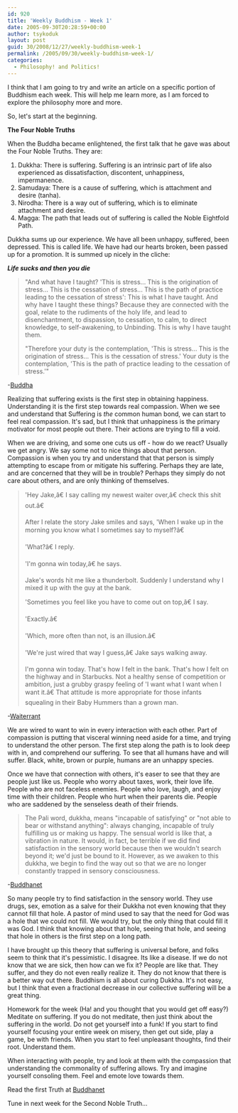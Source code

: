 ```yaml
---
id: 920
title: 'Weekly Buddhism - Week 1'
date: 2005-09-30T20:28:59+00:00
author: tsykoduk
layout: post
guid: 30/2008/12/27/weekly-buddhism-week-1
permalink: /2005/09/30/weekly-buddhism-week-1/
categories:
  - Philosophy! and Politics!
---
```

I think that I am going to try and write an article on a specific portion of Buddhism each week. This will help me learn more, as I am forced to explore the philosophy more and more.


So, let's start at the beginning.


<strong>The Four Noble Truths</strong>


When the Buddha became enlightened, the first talk that he gave was about the Four Noble Truths. They are:


1. Dukkha: There is suffering. Suffering is an intrinsic part of life also experienced as dissatisfaction, discontent, unhappiness, impermanence.
2. Samudaya: There is a cause of suffering, which is attachment and desire (tanha).
3. Nirodha: There is a way out of suffering, which is to eliminate attachment and desire.
4. Magga: The path that leads out of suffering is called the Noble Eightfold Path.


Dukkha sums up our experience.  We have all been unhappy, suffered, been depressed. This is called life. We have had our hearts broken, been passed up for a promotion.  It is summed up nicely in the cliche:


<em><strong>Life sucks and then you die</strong></em>


<blockquote>"And what have I taught? 'This is stress... This is the origination of stress... This is the cessation of stress... This is the path of practice leading to the cessation of stress': This is what I have taught. And why have I taught these things? Because they are connected with the goal, relate to the rudiments of the holy life, and lead to disenchantment, to dispassion, to cessation, to calm, to direct knowledge, to self-awakening, to Unbinding. This is why I have taught them.

"Therefore your duty is the contemplation, 'This is stress... This is the origination of stress... This is the cessation of stress.' Your duty is the contemplation, 'This is the path of practice leading to the cessation of stress.'"</blockquote>


-<a href="http://www.accesstoinsight.org/canon/sutta/samyutta/sn56-031.html">Buddha</a>


Realizing that suffering exists is the first step in obtaining happiness. Understanding it is the first step towards real compassion. When we see and understand that Suffering is <em>the</em> common human bond, we can start to feel real compassion. It's sad, but I think that unhappiness is the primary motivator for most people out there. Their actions are trying to fill a void.


When we are driving, and some one cuts us off - how do we react? Usually we get angry. We say some not to nice things about that person. Compassion is when you try and understand that that person is simply attempting to escape from or mitigate his suffering. Perhaps they are late, and are concerned that they will be in trouble? Perhaps they simply do not care about others, and are only thinking of themselves.


<blockquote>'Hey Jake,â€ I say calling my newest waiter over,â€ check this shit out.â€

After I relate the story Jake smiles and says, 'When I wake up in the morning you know what I sometimes say to myself?â€


'What?â€ I reply.


'I'm gonna win today,â€ he says.


Jake's words hit me like a thunderbolt. Suddenly I understand why I mixed it up with the guy at the bank.


'Sometimes you feel like you have to come out on top,â€ I say.


'Exactly.â€


'Which, more often than not, is an illusion.â€


'We're just wired that way I guess,â€ Jake says walking away.


I'm gonna win today. That's how I felt in the bank. That's how I felt on the highway and in Starbucks. Not a healthy sense of competition or ambition, just a grubby graspy feeling of 'I want what I want when I want it.â€ That attitude is more appropriate for those infants squealing in their Baby Hummers than a grown man.</blockquote>


-<a href="http://waiterrant.net/?p=207">Waiterrant</a>


We are wired to want to win in every interaction with each other. Part of compassion is putting that visceral winning need aside for a time, and trying to understand the other person. The first step along the path is to look deep with in, and comprehend our suffering. To see that all humans have and will suffer. Black, white, brown or purple, humans are an unhappy species.


Once we have that connection with others, it's easer to see that they are people just like us. People who worry about taxes, work, their love life. People who are not faceless enemies. People who love, laugh, and enjoy time with their children. People who hurt when their parents die. People who are saddened by the senseless death of their friends.


<blockquote>The Pali word, dukkha, means "incapable of satisfying" or "not able to bear or withstand anything": always changing, incapable of truly fulfilling us or making us happy. The sensual world is like that, a vibration in nature. It would, in fact, be terrible if we did find satisfaction in the sensory world because then we wouldn't search beyond it; we'd just be bound to it. However, as we awaken to this dukkha, we begin to find the way out so that we are no longer constantly trapped in sensory consciousness.</blockquote>

-<a href="http://www.buddhanet.net/4noble.htm">Buddhanet</a>


So many people try to find satisfaction in the sensory world. They use drugs, sex, emotion as a salve for their Dukkha not even knowing that they cannot fill that hole. A pastor of mind used to say that the need for God was a hole that we could not fill. We would try, but the only thing that could fill it was God. I think that knowing about that hole, seeing that hole, and seeing that hole in others is the first step on a long path.


I have brought up this theory that suffering is universal before, and folks seem to think that it's pessimistic. I disagree. Its like a disease. If we do not know that we are sick, then how can we fix it? People are like that. They suffer, and they do not even really realize it. They do not know that there is a better way out there. Buddhism is all about curing Dukkha. It's not easy, but I think that even a fractional decrease in our collective suffering will be a great thing.


Homework for the week (Ha! and you thought that you would get off easy?) Meditate on suffering. If you do not meditate, then just think about the suffering in the world. Do not get yourself into a funk! If you start to find yourself focusing your entire week on misery, then get out side, play a game, be with friends. When you start to feel unpleasant thoughts, find their root. Understand them.


When interacting with people, try and look at them with the compassion that understanding the commonality of suffering allows. Try and imagine yourself consoling them. Feel and emote love towards them.


Read the first Truth at <a href="http://www.buddhanet.net/4noble.htm">Buddhanet</a>


Tune in next week for the Second Noble Truth...